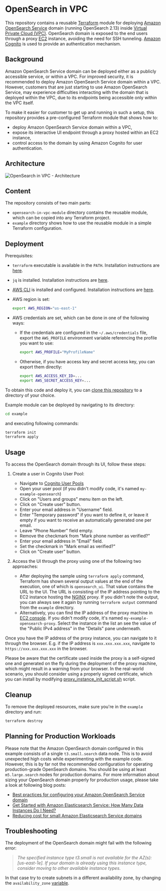 # OpenSearch in VPC

This repository contains a reusable [Terraform](https://www.terraform.io) module for deploying [Amazon OpenSearch Service](https://aws.amazon.com/opensearch-service) domain (running OpenSearch 2.13) inside [Virtual Private Cloud (VPC)](https://aws.amazon.com/vpc). OpenSearch domain is exposed to the end users through a proxy [EC2](https://aws.amazon.com/ec2) instance, avoiding the need for SSH tunneling. [Amazon Cognito](https://aws.amazon.com/cognito) is used to provide an authentication mechanism.


## Background

Amazon OpenSearch Service domain can be deployed either as a publicly accessible service, or within a VPC. For improved security, it is recommended to deploy Amazon OpenSearch Service domain within a VPC.
However, customers that are just starting to use Amazon OpenSearch Service, may experience difficulties interacting with the domain that is deployed within the VPC, due to its endpoints being accessible only within the VPC itself.

To make it easier for customer to get up and running in such a setup, this repository provides a pre-configured Terraform module that shows how to:
- deploy Amazon OpenSearch Service domain within a VPC,
- expose its interactive UI endpoint through a proxy hosted within an EC2 instance,
- control access to the domain by using Amazon Cognito for user authentication.


## Architecture

![OpenSearch in VPC - Architecture](docs/architecture.png)


## Content

The repository consists of two main parts:

- `opensearch-in-vpc-module` directory contains the reusable module, which can be copied into any Terraform project.
- `example` directory shows how to use the reusable module in a simple Terraform configuration.


## Deployment

Prerequisites:

- `terraform` executable is available in the `PATH`. Installation instructions are [here](https://www.terraform.io/downloads.html).

- `jq` is installed. Installation instructions are [here](https://stedolan.github.io/jq/download).

- [AWS CLI](https://aws.amazon.com/cli) is installed and configured. Installation instructions are [here](https://docs.aws.amazon.com/cli/latest/userguide/cli-chap-getting-started.html).

- AWS region is set:
    ```bash
    export AWS_REGION="us-east-1"
    ```

- AWS credentials are set, which can be done in one of the following ways:

    - If the credentials are configured in the `~/.aws/credentials` file, export the `AWS_PROFILE` environment variable referencing the profile you want to use:
        ```bash
        export AWS_PROFILE="MyProfileName"
        ```

    - Otherwise, if you have access key and secret access key, you can export them directly:
        ```bash
        export AWS_ACCESS_KEY_ID=...
        export AWS_SECRET_ACCESS_KEY=...
        ```

To obtain this code and deploy it, you can [clone this repository](https://git-scm.com/docs/git-clone) to a directory of your choice.

Example module can be deployed by navigating to its directory:

```bash
cd example
```

and executing following commands:

```bash
terraform init
terraform apply
```


## Usage

To access the OpenSearch domain through its UI, follow these steps:

1. Create a user in Cognito User Pool:

    - Navigate to [Cognito User Pools](https://console.aws.amazon.com/cognito/users)
    - Open your user pool (if you didn't modify code, it's named `my-example-opensearch`)
    - Click on "Users and groups" menu item on the left.
    - Click on "Create user" button.
    - Enter your email address in "Username" field.
    - Enter "Temporary password" if you want to define it, or leave it empty if you want to receive an automatically generated one per email.
    - Leave "Phone Number" field empty.
    - Remove the checkmark from "Mark phone number as verified?"
    - Enter your email address in "Email" field.
    - Set the checkmark in "Mark email as verified?"
    - Click on "Create user" button.

2. Access the UI through the proxy using one of the following two approaches:

    - After deploying the sample using `terraform apply` command, Terraform has shown several output values at the end of the execution, one of which is `opensearch_ui`. That value contains the URL to the UI. The URL is consisting of the IP address pointing to the EC2 instance hosting the [NGINX](https://www.nginx.com) proxy. If you didn't note the output, you can always see it again by running `terraform output` command from the `example` directory.
    - Alternatively, you can find the IP address of the proxy machine in [EC2 console](https://console.aws.amazon.com/ec2/v2/home). If you didn't modify code, it's named `my-example-opensearch-proxy`. Select the instance in the list an see the value of the "Public IPv4 address" in the "Details" pane underneath.

Once you have the IP address of the proxy instance, you can navigate to it through the browser. E.g. if the IP address is `xxx.xxx.xxx.xxx`, navigate to `https://xxx.xxx.xxx.xxx` in the browser.

Please be aware that the certificate used inside the proxy is a self-signed one and generated on the fly during the deployment of the proxy machine, which might result in a warning from your browser. In the real-world scenario, you should consider using a properly signed certificate, which you can install by modifying [proxy_instance_init_script.sh](opensearch-in-vpc-module/proxy_instance_init_script.sh) script.


## Cleanup

To remove the deployed resources, make sure you're in the `example` directory and run:

```bash
terraform destroy
```


## Planning for Production Workloads

Please note that the Amazon OpenSearch domain configured in this example consists of a single `t3.small.search` data node. This is to avoid unexpected high costs while experimenting with the example code.
However, this is by far not the recommended configuration for operating production-grade OpenSearch domains. You should be using at least `m5.large.search` nodes for production domains. For more information about sizing your OpenSearch domain properly for production usage, please take a look at following blog posts:

- [Best practices for configuring your Amazon OpenSearch Service domain](https://aws.amazon.com/blogs/big-data/best-practices-for-configuring-your-amazon-opensearch-service-domain)
- [Get Started with Amazon Elasticsearch Service: How Many Data Instances Do I Need?](https://aws.amazon.com/blogs/database/get-started-with-amazon-elasticsearch-service-how-many-data-instances-do-i-need)
- [Reducing cost for small Amazon Elasticsearch Service domains](https://aws.amazon.com/blogs/database/reducing-cost-for-small-amazon-elasticsearch-service-domains)


## Troubleshooting

The deployment of the OpenSearch domain might fail with the following error:

> _The specified instance type t3.small is not available for the AZ(s): [us-east-1e]._
> _If your domain is already using this instance type, consider moving to other available instance types._

In that case try to create subnets in a different availability zone, by changing the `availability_zone` [variable](example/variables.tf).
